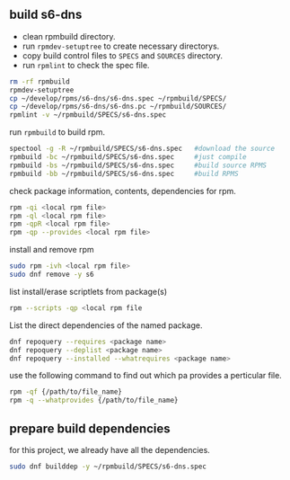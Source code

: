 
## build s6-dns

- clean rpmbuild directory.
- run `rpmdev-setuptree` to create necessary directorys.
- copy build control files to `SPECS` and `SOURCES` directory.
- run `rpmlint` to check the spec file.

```sh
rm -rf rpmbuild
rpmdev-setuptree
cp ~/develop/rpms/s6-dns/s6-dns.spec ~/rpmbuild/SPECS/
cp ~/develop/rpms/s6-dns/s6-dns.pc ~/rpmbuild/SOURCES/
rpmlint -v ~/rpmbuild/SPECS/s6-dns.spec
```
run `rpmbuild` to build rpm.
```sh
spectool -g -R ~/rpmbuild/SPECS/s6-dns.spec   #download the source
rpmbuild -bc ~/rpmbuild/SPECS/s6-dns.spec     #just compile
rpmbuild -bs ~/rpmbuild/SPECS/s6-dns.spec     #build source RPMS
rpmbuild -bb ~/rpmbuild/SPECS/s6-dns.spec     #build RPMS
```
check package information, contents, dependencies for rpm.
```sh
rpm -qi <local rpm file>
rpm -ql <local rpm file>
rpm -qpR <local rpm file>
rpm -qp --provides <local rpm file>
```

install and remove rpm
```sh
sudo rpm -ivh <local rpm file>
sudo dnf remove -y s6
```

list install/erase scriptlets from package(s)
```sh
rpm --scripts -qp <local rpm file
```
List the direct dependencies of the named package.
```sh
dnf repoquery --requires <package name>
dnf repoquery --deplist <package name>
dnf repoquery --installed --whatrequires <package name>
```
use the following command to find out which pa provides a perticular file.
```sh
rpm -qf {/path/to/file_name}
rpm -q --whatprovides {/path/to/file_name}
```
## prepare build dependencies
for this project, we already have all the dependencies.

```sh
sudo dnf builddep -y ~/rpmbuild/SPECS/s6-dns.spec
```
